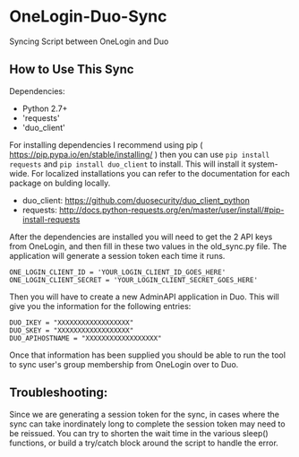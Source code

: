 # OneLogin-Duo-Sync
Syncing Script between OneLogin and Duo

## How to Use This Sync

Dependencies:
- Python 2.7+
- 'requests'
- 'duo_client'

For installing dependencies I recommend using pip ( https://pip.pypa.io/en/stable/installing/ ) then you can use `pip install requests` and `pip install duo_client` to install. This will install it system-wide. For localized installations you can refer to the documentation for each package on bulding locally.

- duo_client: https://github.com/duosecurity/duo_client_python
- requests: http://docs.python-requests.org/en/master/user/install/#pip-install-requests

After the dependencies are installed you will need to get the 2 API keys from OneLogin, and then fill in these two values in the old_sync.py file. The application will generate a session token each time it runs.

```
ONE_LOGIN_CLIENT_ID = 'YOUR_LOGIN_CLIENT_ID_GOES_HERE'
ONE_LOGIN_CLIENT_SECRET = 'YOUR_LOGIN_CLIENT_SECRET_GOES_HERE'
```

Then you will have to create a new AdminAPI application in Duo. This will give you the information for the following entries:

```
DUO_IKEY = "XXXXXXXXXXXXXXXXXX"
DUO_SKEY = "XXXXXXXXXXXXXXXXXX"
DUO_APIHOSTNAME = "XXXXXXXXXXXXXXXXXX"
```

Once that information has been supplied you should be able to run the tool to sync user's group membership from OneLogin over to Duo.

## Troubleshooting:
Since we are generating a session token for the sync, in cases where the sync can take inordinately long to complete the session token may need to be reissued. You can try to shorten the wait time in the various sleep() functions, or build a try/catch block around the script to handle the error.
